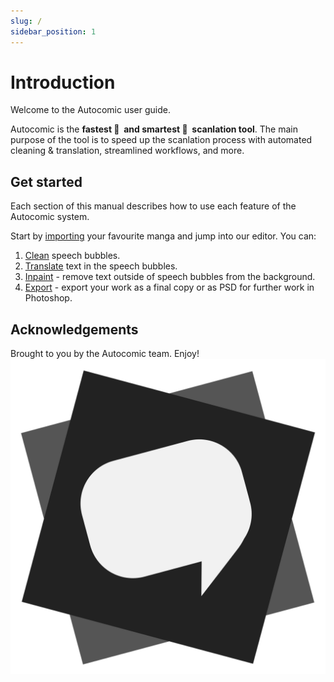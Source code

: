 ```yaml
---
slug: /
sidebar_position: 1
---
```


# Introduction

Welcome to the Autocomic user guide. 

Autocomic is the **fastest :rocket:&nbsp; and smartest :brain:&nbsp; scanlation tool**. The main purpose of the tool is to speed up the scanlation process with automated cleaning & translation, streamlined workflows, and more.
## Get started 
Each section of this manual describes how to use each feature of the Autocomic system. 

Start by [importing](./importing) your favourite manga and jump into our editor. You can:
1. [Clean](./cleaning) speech bubbles.
2. [Translate](./translating) text in the speech bubbles.
3. [Inpaint](./inpainting) - remove text outside of speech bubbles from the background.
4. [Export](./exporting) - export your work as a final copy or as PSD for further work in Photoshop.

## Acknowledgements
Brought to you by the Autocomic team. Enjoy!
![Autocomic](/img/logo.svg)
